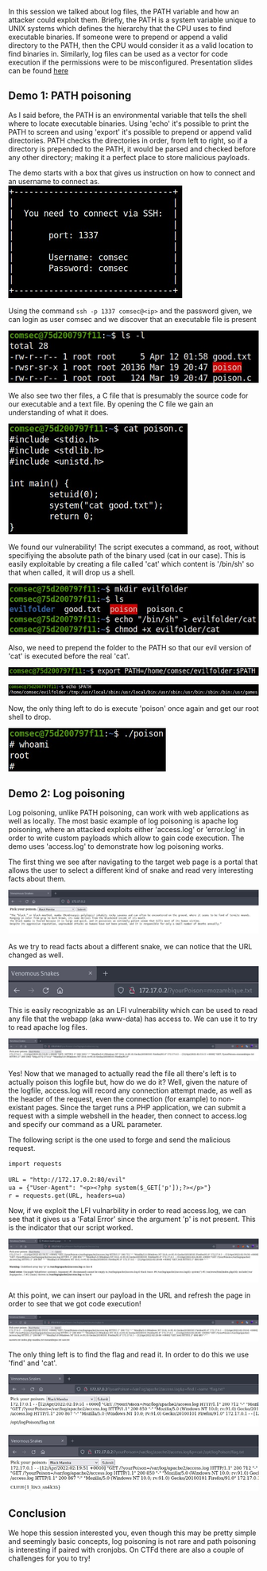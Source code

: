 In this session we talked about log files, the PATH variable and how an attacker could exploit them. Briefly, the PATH is a system variable unique to UNIX systems which defines the hierarchy that the CPU uses to find executable binaries. If someone were to prepend or append a valid directory to the PATH, then the CPU would consider it as a valid location to find binaries in. Similarly, log files can be used as a vector for code execution if the permissions were to be misconfigured.
Presentation slides can be found [here](files/presentation.pdf)

## Demo 1: PATH poisoning

As I said before, the PATH is an environmental variable that tells the shell where to locate executable binaries. Using 'echo' it's possible to print the PATH to screen and using 'export' it's possible to prepend or append valid directories. PATH checks the directories in order, from left to right, so if a directory is prepended to the PATH, it would be parsed and checked before any other directory; making it a perfect place to store malicious payloads.

The demo starts with a box that gives us instruction on how to connect and an username to connect as.
![Connection Details](files/path_setup.jpg)

Using the command ```ssh -p 1337 comsec@<ip>``` and the password given, we can login as user comsec and we discover that an executable file is present

![Listing of the files](files/file_ls.jpg)

We also see two ther files, a C file that is presumably the source code for our executable and a text file. By opening the C file we gain an understanding of what it does.

![Content of poison.c](files/poison_c.jpg)

We found our vulnerability! The script executes a command, as root, without specifiying the absolute path of the binary used (cat in our case).
This is easily exploitable by creating a file called 'cat' which content is '/bin/sh' so that when called, it will drop us a shell.

![Creation of cat and the folder](files/evil_cat.jpg)

Also, we need to prepend the folder to the PATH so that our evil version of 'cat' is executed before the real 'cat'.

![Modification of PATH](files/prepend_path.jpg)

![Print PATH](files/show_path.jpg)

Now, the only thing left to do is execute 'poison' once again and get our root shell to drop.

![root shell](files/root.jpg)

## Demo 2: Log poisoning

Log poisoning, unlike PATH poisoning, can work with web applications as well as locally. The most basic example of log poisoning is apache log poisoning, where an attacked exploits either 'access.log' or 'error.log' in order to write custom payloads which allow to gain code execution. The demo uses 'access.log' to demonstrate how log poisoning works.

The first thing we see after navigating to the target web page is a portal that allows the user to select a different kind of snake and read very interesting facts about them.

![Screenshot of webpage](files/first_impression.jpg)

As we try to read facts about a different snake, we can notice that the URL changed as well.

![url after change](files/lfi.jpg)

This is easily recognizable as an LFI vulnerability which can be used to read any file that the webapp (aka www-data) has access to. We can use it to try to read apache log files.

![access.log](files/access_log.jpg)

Yes! Now that we managed to actually read the file all there's left is to actually poison this logfile but, how do we do it? Well, given the nature of the logfile, access.log will record any connection attempt made, as well as the header of the request, even the connection (for example) to non-existant pages. Since the target runs a PHP application, we can submit a request with a simple webshell in the header, then connect to access.log and specify our command as a URL parameter.

The following script is the one used to forge and send the malicious request.
```
import requests

URL = "http://172.17.0.2:80/evil"
ua = {"User-Agent": "<p><?php system($_GET['p']);?></p>"}
r = requests.get(URL, headers=ua)
```

Now, if we exploit the LFI vulnarbility in order to read access.log, we can see that it gives us a 'Fatal Error' since the argument 'p' is not present. This is the indicator that our script worked.

![Fatal error](files/success_injection.jpg)

At this point, we can insert our payload in the URL and refresh the page in order to see that we got code execution!

![Code execution](files/it_works.jpg)

The only thing left is to find the flag and read it. In order to do this we use 'find' and 'cat'.

![find the flag](files/find_flag.jpg)

![read the flag](files/read_flag.jpg)

## Conclusion

We hope this session interested you, even though this may be pretty simple and seemingly basic concepts, log poisoning is not rare and path poisoning is interesting if paired with cronjobs. On CTFd there are also a couple of challenges for you to try!